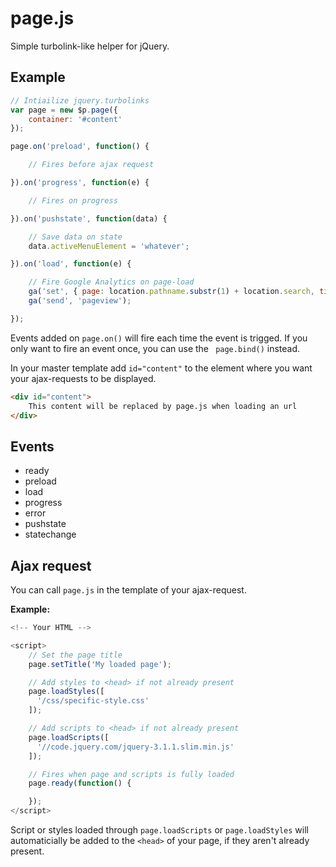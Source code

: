 # page.js
Simple turbolink-like helper for jQuery.

## Example

```js
// Intiailize jquery.turbolinks
var page = new $p.page({
    container: '#content'
});

page.on('preload', function() {

    // Fires before ajax request

}).on('progress', function(e) {

    // Fires on progress

}).on('pushstate', function(data) {

    // Save data on state
    data.activeMenuElement = 'whatever';

}).on('load', function(e) {

    // Fire Google Analytics on page-load
    ga('set', { page: location.pathname.substr(1) + location.search, title: window.title });
    ga('send', 'pageview');

});
```

Events added on `page.on()` will fire each time the event is trigged. If you only want to fire an event once, you can use the ` page.bind()` instead.

In your master template add `id="content"` to the element where you want your ajax-requests to be displayed.
```html
<div id="content">
    This content will be replaced by page.js when loading an url
</div>
```

## Events

- ready
- preload
- load
- progress
- error
- pushstate
- statechange

## Ajax request

You can call `page.js` in the template of your ajax-request.

**Example:**

```js
<!-- Your HTML -->

<script>
    // Set the page title
    page.setTitle('My loaded page');

    // Add styles to <head> if not already present
    page.loadStyles([
      '/css/specific-style.css'
    ]);

    // Add scripts to <head> if not already present
    page.loadScripts([
      '//code.jquery.com/jquery-3.1.1.slim.min.js'
    ]);

    // Fires when page and scripts is fully loaded
    page.ready(function() {

    });
</script>
```
Script or styles loaded through `page.loadScripts` or `page.loadStyles` will automaticially be added to the `<head>` of your page, if they aren't already present.
